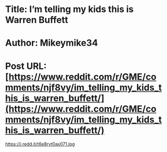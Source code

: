 # Title: I’m telling my kids this is Warren Buffett
# Author: Mikeymike34
# Post URL: [https://www.reddit.com/r/GME/comments/njf8vy/im_telling_my_kids_this_is_warren_buffett/](https://www.reddit.com/r/GME/comments/njf8vy/im_telling_my_kids_this_is_warren_buffett/)


https://i.redd.it/t6e8rvt0ax071.jpg